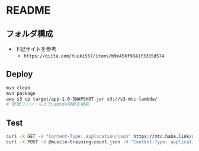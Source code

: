 # README

## フォルダ構成

- 下記サイトを参考
  - `https://qiita.com/Yuuki557/items/b9e456f9841f3335d574`

## Deploy

```sh
mvn clean
mvn package
aws s3 cp target/app-1.0-SNAPSHOT.jar s3://s3-mtc-lambda/
# 管理コンソール上でLambda関数を更新
```

## Test

```sh
curl -X GET -H "Content-Type: application/json" https://mtc.haba.link/api/result
curl -X POST -d @muscle-training-count.json -H "Content-Type: application/json" https://mtc.haba.link/api/result
```

